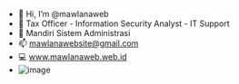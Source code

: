 - 👋 Hi, I’m @mawlanaweb
- 👀 Tax Officer - Information Security Analyst - IT Support
- 🌱 Mandiri Sistem Administrasi
- 📫 mawlanawebsite@gmail.com
- 💻 www.mawlanaweb.web.id
- ![image](https://github.com/user-attachments/assets/4f2a9887-2248-48e6-a0bf-fb4c08738ffd)



<!---
mawlanaweb/mawlanaweb is a ✨ special ✨ repository because its `README.md` (this file) appears on your GitHub profile.
You can click the Preview link to take a look at your changes.
--->
